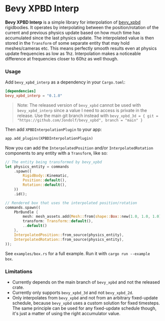 # Bevy XPBD Interp

**Bevy XPBD Interp** is a simple library for interpolation of [bevy_xpbd](https://github.com/Jondolf/bevy_xpbd/) rigidbodies. It operates by interpolating between the position/rotation of the current and previous physics update based on how much time has accumulated since the last physics update. The interpolated value is then stored in the `Transform` of some separate entity that may hold meshes/cameras etc. This means perfectly smooth results even at physics update frequencies as low as 1hz. Interpolation makes a noticeable difference at frequencies closer to 60hz as well though.

### Usage
Add `bevy_xpbd_interp` as a dependency in your `Cargo.toml`:
```toml
[dependencies]  
bevy_xpbd_interp = "0.1.0"
```
> Note: The released version of `bevy_xpbd` cannot be used with `bevy_xpbd_interp` since a value I need to access is private in the release. Use the main git branch instead with
> `bevy_xpbd_3d = { git = "https://github.com/Jondolf/bevy_xpbd", branch = "main" }`
> 
Then add `XPBDInterpolationPlugin` to your app:
```rust
app.add_plugins(XPBDInterpolationPlugin)
```
Now you can add the `InterpolatedPosition` and/or `InterpolatedRotation` components to any entity with a `Transform`, like so:
```rust
// The entity being transformed by bevy_xpbd
let physics_entity = commands
    .spawn((
        RigidBody::Kinematic,
        Position::default(),
        Rotation::default(),
    ))
    .id();

// Rendered box that uses the interpolated position/rotation
commands.spawn((
    PbrBundle {
        mesh: mesh_assets.add(Mesh::from(shape::Box::new(1.0, 1.0, 1.0))),
        transform: Transform::default(), 
        ..default()
    }, 
    InterpolatedPosition::from_source(physics_entity),
    InterpolatedRotation::from_source(physics_entity),
));
```

See `examples/box.rs` for a full example. Run it with `cargo run --example box`.

### Limitations
- Currently depends on the main branch of `bevy_xpbd` and not the released crate.
- Currently only supports `bevy_xpbd_3d` and not `bevy_xpbd_2d`. 
- Only interpolates from `bevy_xpbd` and not from an arbitrary fixed-update schedule, because `bevy_xpbd` uses a custom solution for fixed timesteps. The same principle can be used for any fixed-update schedule though, it's just a matter of using the right accumulator value.